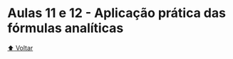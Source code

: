 # Aulas 11 e 12 - Aplicação prática das fórmulas analíticas

[:arrow_up: Voltar](https://github.com/Geofisicando/introducao-teoria-raio#%C3%ADndice)
